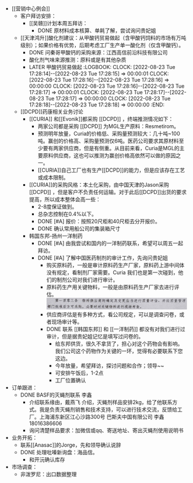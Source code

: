 - [[营销中心例会]]
	- 客户拜访安排：
		- [[吴赣]]计划本周五拜访：
			- DONE 原材料成本核算、单耗了解，尝试询问贵妃姐
	- [[天津鸿升]]酸化剂建议：从甲酸钙贸易做起（含甲酸钙饲料的市场有万吨级别）；如果价格有优势，后期考虑工厂生产单一酸化剂（仅含甲酸钙）。
		- DONE 问秦哥甲酸钙的采购来源：江西高信前沿科技有限公司
		- 酸化剂气味来源推测：原料或是有其他杂质
		- LATER 甲酸钙贸易做起
		  :LOGBOOK:
		  CLOCK: [2022-08-23 Tue 17:28:14]--[2022-08-23 Tue 17:28:15] =>  00:00:01
		  CLOCK: [2022-08-23 Tue 17:28:16]--[2022-08-23 Tue 17:28:16] =>  00:00:00
		  CLOCK: [2022-08-23 Tue 17:28:16]--[2022-08-23 Tue 17:28:17] =>  00:00:01
		  CLOCK: [2022-08-23 Tue 17:28:17]--[2022-08-23 Tue 17:28:17] =>  00:00:00
		  CLOCK: [2022-08-23 Tue 17:28:18]--[2022-08-23 Tue 17:28:18] =>  00:00:00
		  :END:
	- [[DCPD]]药康相关业务讨论
		- [[CURIA]] 和[[Evonik]]都采购 [[DCPD]] ，终端推测情况如下：
			- 两家公司都是采购 [[DCPD]] 为MGL生产原料：Resmetirom。
			- 预测明年放量，Curia的价格低、采购量预测较大：几十吨~100吨。赢创的价格高、采购量预测仅6吨。医药公司要求其原材料至少要有两家供应商，但是有侧重。从目前来看，Curia是MGL的主要原料供应商，这也可以推测为赢创价格高依然可以做的原因之一。
			- [[CURIA]]自己工厂也有生产[[DCPD]]的能力，但是应该存在工艺或成本限制。
		- [[CURIA]]的采购风格：本土化采购，由中国天津的Jason采购 [[DCPD]] ，但是客户不负责任何运输。对于此后[[DCPD]]出货的要求提高，所以成本整体会高一些：
			- 2-8度保证做到。
			- 总杂志控制在0.4%以下。
			- DONE [#A] 报价：按照20尺柜和40尺柜去分开报价。
			- DONE 确认常用船公司的集装箱尺寸
		- 韩国东邦-扬州一洋制药
			- DONE [#A] 由我尝试和国内的一洋制药联系，希望可以周五一起拜访。
			- DONE [#A] 了解中国医药制剂的审计工作，先询问贵妃姐
				- 购买原料药，一般是审计原料药生产厂家，原料药上游中间体没有规定，看制剂厂家需要。Curia 我们也是第一次碰到，他们的制剂公司对我们进行审计。
				- 原料药生产用关键物料，一般是由原料药生产厂家去进行评估。 ![3cb146b4ea0f00063a4c59b8d6b0886.png](../assets/3cb146b4ea0f00063a4c59b8d6b0886_1661237529667_0.png)
				- 供应商评估是有多种方式，看公司规定，可以是调查问卷，或者现场审计等。
				- DONE 联系 [[韩国东邦]] 和 [[一洋制药]] 都没有对我们进行过审计，但是据贵妃姐记忆是填写过问卷的。
					- 给东邦供货，很久不拿货了，担心对这个药物会有影响。我们公司这个药物作为关键的一环，觉得有必要联系下您这边。
					- 今年放量，希望拜访，探讨问题和合作；领导~~
					- 可安排午饭后，1-2点
					- 工厂位置确认
- 订单跟进：
	- DONE BASF的灭蝇剂联系 李鑫
		- 介绍联系缘由，戴燕飞 介绍，灭蝇剂样品安排2kg，给了他联系方式。我是负责灭蝇剂销售和技术支持，可以进行技术交流，反馈给工厂。上海浦东新区江心沙路300号 巴斯夫中国有限公司 李鑫 18016386606
		- 询问清楚样品要求：加微信或qq、寄送地址、寄出灭蝇剂使用说明书
- 业务开拓：
	- 联系[[Anasac]]的Jorge，先和领导确认说辞
	- DONE 处理吡嗪新询盘：海品信。
		- 和开沅确认库存
- 市场调查：
	- 非泼罗尼：出口数据整理